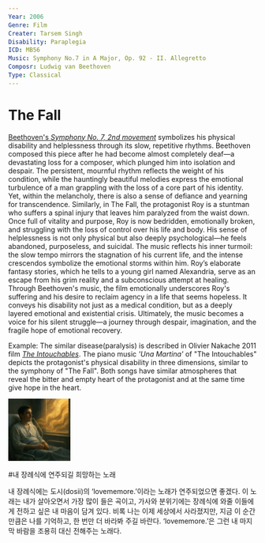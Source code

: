 ```yaml
---
Year: 2006
Genre: Film
Creater: Tarsem Singh
Disability: Paraplegia
ICD: MB56
Music: Symphony No.7 in A Major, Op. 92 - II. Allegretto
Composr: Ludwig van Beethoven
Type: Classical
---
```


# The Fall

[Beethoven's *Symphony No. 7, 2nd movement*](https://youtu.be/Urv9aruTups?si=SoZgX20_iMUX2C_B) symbolizes his physical disability and helplessness through its slow, repetitive rhythms. Beethoven composed this piece after he had become almost completely deaf—a devastating loss for a composer, which plunged him into isolation and despair. The persistent, mournful rhythm reflects the weight of his condition, while the hauntingly beautiful melodies express the emotional turbulence of a man grappling with the loss of a core part of his identity. Yet, within the melancholy, there is also a sense of defiance and yearning for transcendence.
Similarly, in The Fall, the protagonist Roy is a stuntman who suffers a spinal injury that leaves him paralyzed from the waist down. Once full of vitality and purpose, Roy is now bedridden, emotionally broken, and struggling with the loss of control over his life and body. His sense of helplessness is not only physical but also deeply psychological—he feels abandoned, purposeless, and suicidal. The music reflects his inner turmoil: the slow tempo mirrors the stagnation of his current life, and the intense crescendos symbolize the emotional storms within him. Roy’s elaborate fantasy stories, which he tells to a young girl named Alexandria, serve as an escape from his grim reality and a subconscious attempt at healing.
Through Beethoven's music, the film emotionally underscores Roy's suffering and his desire to reclaim agency in a life that seems hopeless. It conveys his disability not just as a medical condition, but as a deeply layered emotional and existential crisis. Ultimately, the music becomes a voice for his silent struggle—a journey through despair, imagination, and the fragile hope of emotional recovery.

Example: The similar disease(paralysis) is described in Olivier Nakache 2011 film [*The Intouchables*](kim_naeun.md). The piano music *'Una Martina'* of "The Intouchables" depicts the protagonist's physical disability in three dimensions, similar to the symphony of "The Fall". Both songs have similar atmospheres that reveal the bitter and empty heart of the protagonist and at the same time give hope in the heart.

<img src="./park_yeonwoo_img.png" alt="description" style="width: 25%;" />


#내 장례식에 연주되길 희망하는 노래

내 장례식에는 도시(dosii)의 ‘lovememore.’이라는 노래가 연주되었으면 좋겠다. 이 노래는 내가 살아오면서 가장 많이 들은 곡이고, 가사와 분위기에는 장례식에 와줄 이들에게 전하고 싶은 내 마음이 담겨 있다. 비록 나는 이제 세상에서 사라졌지만, 지금 이 순간만큼은 나를 기억하고, 한 번만 더 바라봐 주길 바란다. ‘lovememore.’은 그런 내 마지막 바람을 조용히 대신 전해주는 노래다.
